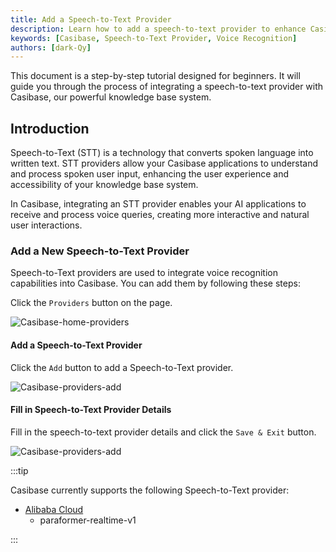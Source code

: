 ```yaml
---
title: Add a Speech-to-Text Provider
description: Learn how to add a speech-to-text provider to enhance Casibase functionality.
keywords: [Casibase, Speech-to-Text Provider, Voice Recognition]
authors: [dark-Qy]
---
```


This document is a step-by-step tutorial designed for beginners. It will guide you through the process of integrating a speech-to-text provider with Casibase, our powerful knowledge base system.

## Introduction
Speech-to-Text (STT) is a technology that converts spoken language into written text. STT providers allow your Casibase applications to understand and process spoken user input, enhancing the user experience and accessibility of your knowledge base system.

In Casibase, integrating an STT provider enables your AI applications to receive and process voice queries, creating more interactive and natural user interactions.

### Add a New Speech-to-Text Provider

Speech-to-Text providers are used to integrate voice recognition capabilities into Casibase. You can add them by following these steps:

Click the `Providers` button on the page.

![Casibase-home-providers](/img/walkthrough-guides/casibase-home-providers.png)

#### Add a Speech-to-Text Provider

Click the `Add` button to add a Speech-to-Text provider.

![Casibase-providers-add](/img/walkthrough-guides/casibase-providers-add.png)

#### Fill in Speech-to-Text Provider Details

Fill in the speech-to-text provider details and click the `Save & Exit` button.

![Casibase-providers-add](/img/walkthrough-guides/casibase-speech-to-text-form.png)

:::tip

Casibase currently supports the following Speech-to-Text provider:

- [Alibaba Cloud](https://www.alibabacloud.com/product/intelligent-speech-interaction)
    - paraformer-realtime-v1

:::